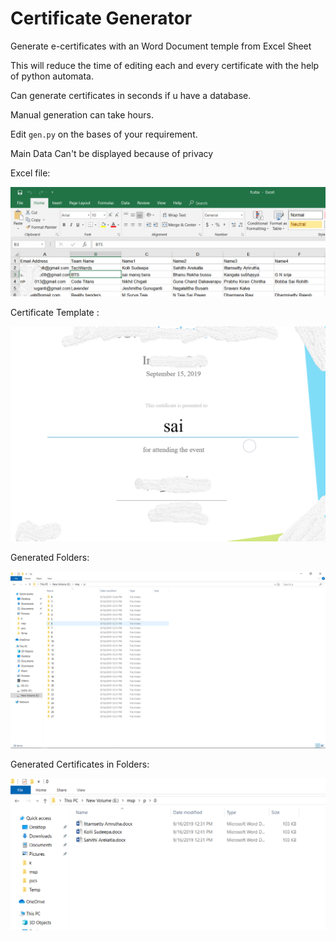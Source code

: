 # Certificate Generator
Generate e-certificates with an Word Document temple from Excel Sheet 

This will reduce the time of editing each and every certificate with the help of python automata.

Can generate certificates in seconds if u have a database.

Manual generation can take hours.

Edit `gen.py` on the bases of your requirement.

Main Data Can't be displayed because of privacy 

Excel file:

![Excel](https://github.com/saibhaskar24/certificategenerator/blob/master/data.png?raw=true)

Certificate Template :

![Cert](https://github.com/saibhaskar24/certificategenerator/blob/master/cert.png?raw=true)

Generated Folders:

![Fol](https://github.com/saibhaskar24/certificategenerator/blob/master/folPNG.PNG?raw=true)

Generated Certificates in Folders:

![Files](https://github.com/saibhaskar24/certificategenerator/blob/master/sam.PNG?raw=true)
